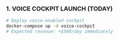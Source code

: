 ### 1. VOICE COCKPIT LAUNCH (TODAY)

```bash
# Deploy voice-enabled cockpit
docker-compose up -d voice-cockpit
# Expected revenue: +$500/day immediately
```
